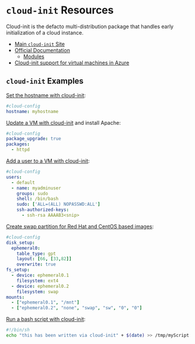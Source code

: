 # `cloud-init` Resources

Cloud-init is the defacto multi-distribution package that handles early initialization of a cloud instance.

* [Main `cloud-init` Site](https://cloud-init.io/)
* [Official Documentation](https://cloudinit.readthedocs.io/en/latest/index.html)
  * [Modules](https://cloudinit.readthedocs.io/en/latest/topics/modules.html)
* [Cloud-init support for virtual machines in Azure](https://docs.microsoft.com/en-us/azure/virtual-machines/linux/using-cloud-init)

## `cloud-init` Examples

[Set the hostname with cloud-init](https://docs.microsoft.com/en-us/azure/virtual-machines/linux/cloudinit-update-vm-hostname#set-the-hostname-with-cloud-init):

```yaml
#cloud-config
hostname: myhostname
```

[Update a VM with cloud-init](https://docs.microsoft.com/en-us/azure/virtual-machines/linux/cloudinit-update-vm#update-a-vm-with-cloud-init) and install Apache:

```yaml
#cloud-config
package_upgrade: true
packages:
  - httpd
```

[Add a user to a VM with cloud-init](https://docs.microsoft.com/en-us/azure/virtual-machines/linux/cloudinit-add-user#add-a-user-to-a-vm-with-cloud-init):

```yaml
#cloud-config
users:
  - default
  - name: myadminuser
    groups: sudo
    shell: /bin/bash
    sudo: ['ALL=(ALL) NOPASSWD:ALL']
    ssh-authorized-keys:
      - ssh-rsa AAAAB3<snip>
```

[Create swap partition for Red Hat and CentOS based images](https://docs.microsoft.com/en-us/azure/virtual-machines/linux/cloudinit-configure-swapfile#create-swap-partition-for-red-hat-and-centos-based-images):

```yaml
#cloud-config
disk_setup:
  ephemeral0:
    table_type: gpt
    layout: [66, [33,82]]
    overwrite: true
fs_setup:
  - device: ephemeral0.1
    filesystem: ext4
  - device: ephemeral0.2
    filesystem: swap
mounts:
  - ["ephemeral0.1", "/mnt"]
  - ["ephemeral0.2", "none", "swap", "sw", "0", "0"]
```

[Run a bash script with cloud-init](https://docs.microsoft.com/en-us/azure/virtual-machines/linux/cloudinit-bash-script#run-a-bash-script-with-cloud-init):

```bash
#!/bin/sh
echo "this has been written via cloud-init" + $(date) >> /tmp/myScript.txt
```

